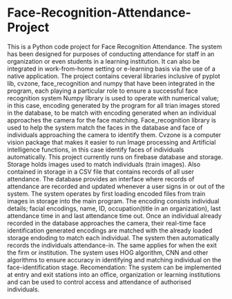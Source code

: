 # Face-Recognition-Attendance-Project
This is a Python code project for Face Recognition Attendance. The system has been designed for purposes of conducting attendance for staff in an organization or even students in a learning institution. It can also be integrated in work-from-home setting or e-learning basis via the use of a native application.
The project contains ceveral libraries inclusive of pyplot lib, cvzone, face_recognition and numpy that have been integrated in the program, each playing a particular role to ensure a successful face recognition system
Numpy library is used to operate with numerical value; in this case, encoding generated by the program for all trian images stored in the database, to be match with encoding generated when an individual approaches the camera for the face matching. 
Face_recognition library is used to help the system match the faces in the database and face of individuals approaching the camera to identify them. 
Cvzone is a computer vision package that makes it easier to run Image processing and Artificial intelligence functions, in this case identify faces of individuals automatically.
This project currently runs on firebase database and storage. Storage holds images used to match individuals (train images). Also contained in storage in a CSV file that contains records of all user attendance. The database provides an interface where records of attendance are recorded and updated whenever a user signs in or out of the system. 
The system operates by first loading encoded files from train images in storage into the main program. The encoding consists individual details; facial encodings, name, ID, occupation(title in an organization), last attendance time in and last attendance time out. 
Once an individual already recorded in the database approaches the camera, their real-time face identification generated encodings are matched with the already loaded storage endoding to match each individual. The system then automatically records the individuals attendance-in. The same applies for when the exit the firm or institution. 
The system uses HOG algorithm, CNN and other algorithms to ensure accuracy in identifying and matching individual on the face-identification stage. 
Recomendation: The system can be implemented at entry and exit stations into an office, organization or learning institutions and can be used to control access and attendance of authorised individuals. 
